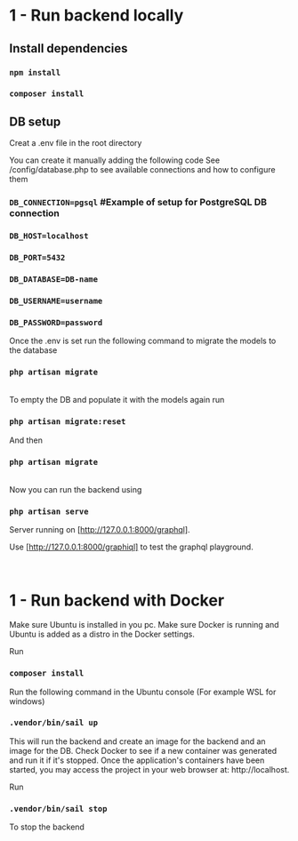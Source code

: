 # 1 - Run backend locally




## Install dependencies

### `npm install`

### `composer install`




## DB setup

Creat a .env file in the root directory

You can create it manually adding the following code
See /config/database.php to see available connections and how to configure them

### `DB_CONNECTION=pgsql`    #Example of setup for PostgreSQL DB connection
### `DB_HOST=localhost`    
### `DB_PORT=5432`
### `DB_DATABASE=DB-name`
### `DB_USERNAME=username`
### `DB_PASSWORD=password`




Once the .env is set run the following command to migrate the models to the database

### `php artisan migrate`
</br>
To empty the DB and populate it with the models again run

### `php artisan migrate:reset`
And then
 ### `php artisan migrate`
 
</br>
Now you can run the backend using 

### `php artisan serve`

Server running on [http://127.0.0.1:8000/graphql].

Use [http://127.0.0.1:8000/graphiql] to test the graphql playground.

</br>

# 1 - Run backend with Docker

Make sure Ubuntu is installed in you pc.
Make sure Docker is running and Ubuntu is added as a distro in the Docker settings.

Run

### `composer install`

Run the following command in the Ubuntu console (For example WSL for windows)

### `.vendor/bin/sail up`

This will run the backend and create an image for the backend and an image for the DB.
Check Docker to see if a new container was generated and run it if it's stopped.
Once the application's containers have been started, you may access the project in your web browser at: http://localhost.

Run

### `.vendor/bin/sail stop`

To stop the backend
